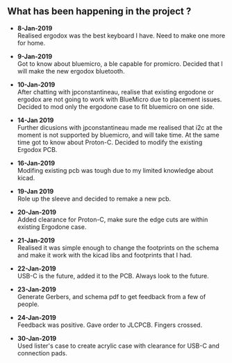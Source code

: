 ## What has been happening in the project ?

* **8-Jan-2019**  
    Realised ergodox was the best keyboard I have. Need to make one more for home.  

* **9-Jan-2019**  
    Got to know about bluemicro, a ble capable for promicro. Decided that I will make the new ergodox bluetooth.  

* **10-Jan-2019**  
    After chatting with jpconstantineau, realise that existing ergodone or ergodox are not going to work with BlueMicro due to placement issues. Decided to mod only the ergodone case to fit bluemicro on one side.  

* **14-Jan 2019**  
    Further dicusions with jpconstantineau made me realised that i2c at the moment is not supported by bluemicro, and will take time. At the same time got to know about Proton-C. Decided to modify the existing Ergodox PCB.  

* **16-Jan-2019**  
    Modifing existing pcb was tough due to my limited knowledge about kicad.  

* **19-Jan 2019**  
    Role up the sleeve and decided to remake a new pcb.  

* **20-Jan-2019**  
    Added clearance for Proton-C, make sure the edge cuts are within existing Ergodone case.  

* **21-Jan-2019**  
    Realised it was simple enough to change the footprints on the schema and make it work with the kicad libs and footprints that I had.  

* **22-Jan-2019**  
    USB-C is the future, added it to the PCB. Always look to the future.  

* **23-Jan-2019**  
    Generate Gerbers, and schema pdf  to get feedback from a few of people.  

* **24-Jan-2019**  
    Feedback was positive. Gave order to JLCPCB. Fingers crossed.
    
* **30-Jan-2019**   
    Used lister's case to create acrylic case with clearance for USB-C and connection pads.
